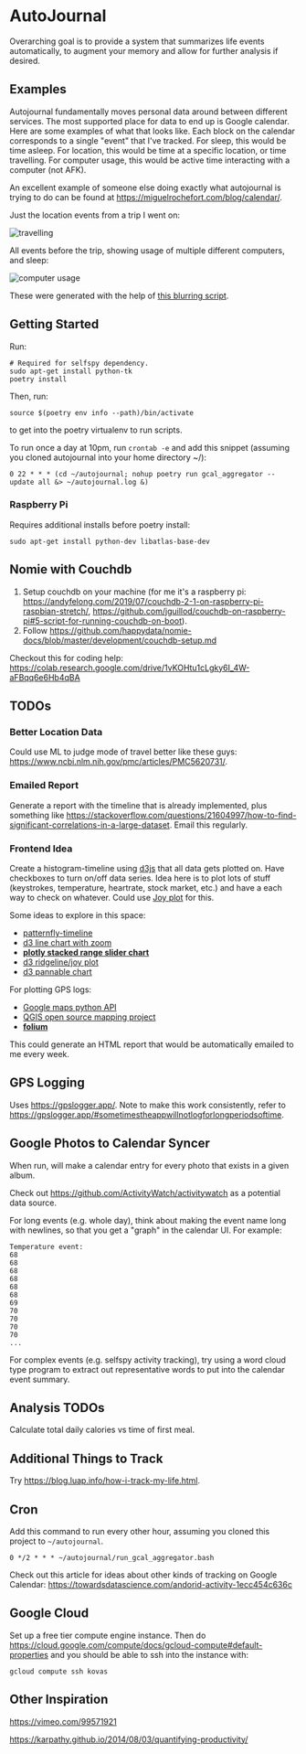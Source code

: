 # AutoJournal

Overarching goal is to provide a system that summarizes life events
automatically, to augment your memory and allow for further analysis if
desired.

## Examples

Autojournal fundamentally moves personal data around between different services.
The most supported place for data to end up is Google calendar.
Here are some examples of what that looks like.
Each block on the calendar corresponds to a single "event" that I've tracked. For
sleep, this would be time asleep. For location, this would be time at a specific
location, or time travelling. For computer usage, this would be active time interacting
with a computer (not AFK).

An excellent example of someone else doing exactly what autojournal is trying to do
can be found at https://miguelrochefort.com/blog/calendar/.

Just the location events from a trip I went on:

![travelling](example_location_calendar.png?raw=true "Locations")

All events before the trip, showing usage of multiple different computers, and
sleep:

![computer usage](example_computer_usage_calendar.png?raw=true "All Events")

These were generated with the help of [this blurring
script](https://gist.github.com/IceCreamYou/4f085b180a1608b99cb2).

## Getting Started

Run:

```
# Required for selfspy dependency.
sudo apt-get install python-tk
poetry install
```

Then, run:

```
source $(poetry env info --path)/bin/activate
```

to get into the poetry virtualenv to run scripts.

To run once a day at 10pm, run `crontab -e` and add this snippet (assuming you
cloned autojournal into your home directory ~/):

```
0 22 * * * (cd ~/autojournal; nohup poetry run gcal_aggregator --update all &> ~/autojournal.log &)
```

### Raspberry Pi

Requires additional installs before poetry install:

```
sudo apt-get install python-dev libatlas-base-dev
```

## Nomie with Couchdb

1. Setup couchdb on your machine (for me it's a raspberry pi:
   https://andyfelong.com/2019/07/couchdb-2-1-on-raspberry-pi-raspbian-stretch/,
   https://github.com/jguillod/couchdb-on-raspberry-pi#5-script-for-running-couchdb-on-boot).
1. Follow
   https://github.com/happydata/nomie-docs/blob/master/development/couchdb-setup.md

Checkout this for coding help:
https://colab.research.google.com/drive/1vKOHtu1cLgky6I_4W-aFBqq6e6Hb4qBA

## TODOs

### Better Location Data

Could use ML to judge mode of travel better like these guys:
https://www.ncbi.nlm.nih.gov/pmc/articles/PMC5620731/.

### Emailed Report

Generate a report with the timeline that is already implemented, plus something like https://stackoverflow.com/questions/21604997/how-to-find-significant-correlations-in-a-large-dataset.  Email this regularly.

### Frontend Idea

Create a histogram-timeline using
[d3js](https://www.d3-graph-gallery.com/graph/density_basic.html) that all data
gets plotted on.  Have checkboxes to turn on/off data series.  Idea here is to
plot lots of stuff (keystrokes, temperature, heartrate, stock market, etc.) and
have a each way to check on whatever.  Could use [Joy
plot](http://datavizcatalogue.com/blog/area-graphs/) for this.

Some ideas to explore in this space:

 - [patternfly-timeline](https://github.com/patternfly/patternfly-timeline)
 - [d3 line chart with zoom](https://www.d3-graph-gallery.com/graph/line_brushZoom.html)
 - **[plotly stacked range slider chart](https://plotly.com/python/range-slider/)**
 - [d3 ridgeline/joy plot](https://www.d3-graph-gallery.com/graph/ridgeline_basic.html)
 - [d3 pannable chart](https://observablehq.com/@d3/pannable-chart)

For plotting GPS logs:

 - [Google maps python API](https://github.com/googlemaps/google-maps-services-python)
 - [QGIS open source mapping project](https://qgis.org/en/site/about/index.html)
 - **[folium](https://github.com/python-visualization/folium)**

This could generate an HTML report that would be automatically emailed to me
every week.

## GPS Logging

Uses https://gpslogger.app/.  Note to make this work consistently, refer to
https://gpslogger.app/#sometimestheappwillnotlogforlongperiodsoftime.

## Google Photos to Calendar Syncer

When run, will make a calendar entry for every photo that exists in a given
album.

Check out https://github.com/ActivityWatch/activitywatch as a potential data
source.

For long events (e.g. whole day), think about making the event name long with
newlines, so that you get a "graph" in the calendar UI.  For example:

```
Temperature event:
68
68
68
68
68
68
69
70
70
70
70
...
```

For complex events (e.g. selfspy activity tracking), try using a word cloud
type program to extract out representative words to put into the calendar event
summary.

## Analysis TODOs

Calculate total daily calories vs time of first meal.

## Additional Things to Track

Try https://blog.luap.info/how-i-track-my-life.html.

## Cron

Add this command to run every other hour, assuming you cloned this project to `~/autojournal`.

```
0 */2 * * * ~/autojournal/run_gcal_aggregator.bash
```

Check out this article for ideas about other kinds of tracking on Google Calendar: https://towardsdatascience.com/andorid-activity-1ecc454c636c

## Google Cloud

Set up a free tier compute engine instance.  Then do
https://cloud.google.com/compute/docs/gcloud-compute#default-properties and you
should be able to ssh into the instance with:

```
gcloud compute ssh kovas
```

## Other Inspiration

https://vimeo.com/99571921

https://karpathy.github.io/2014/08/03/quantifying-productivity/
